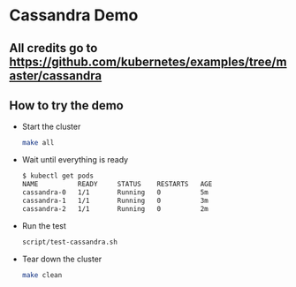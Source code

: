 # Cassandra Demo

## All credits go to https://github.com/kubernetes/examples/tree/master/cassandra

## How to try the demo

  - Start the cluster
    ```sh
    make all
    ```
  - Wait until everything is ready
    ```sh
    $ kubectl get pods
    NAME          READY     STATUS    RESTARTS   AGE
    cassandra-0   1/1       Running   0          5m
    cassandra-1   1/1       Running   0          3m
    cassandra-2   1/1       Running   0          2m
    ```
  - Run the test
    ```sh
    script/test-cassandra.sh
    ```
  - Tear down the cluster
    ```sh
    make clean
    ```
